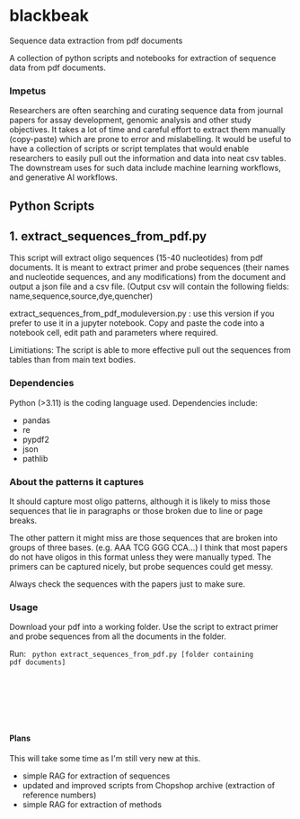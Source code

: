 # **blackbeak**
Sequence data extraction from pdf documents

A collection of python scripts and notebooks for extraction of sequence data from pdf documents. 

### Impetus
Researchers are often searching and curating sequence data from journal papers for assay development, genomic analysis and other study objectives. It takes a lot of time and careful effort to extract them manually (copy-paste) which are prone to error and mislabelling. It would be useful to have a collection of scripts or script templates that would enable researchers to easily pull out the information and data into neat csv tables. The downstream uses for such data include machine learning workflows, and generative AI workflows.


## **Python Scripts**

## 1. extract_sequences_from_pdf.py

This script will extract oligo sequences (15-40 nucleotides) from pdf documents. It is meant to extract primer and probe sequences (their names and nucleotide sequences, and any modifications) from the document and output a json file and a csv file. (Output csv will contain the following fields: name,sequence,source,dye,quencher)

extract_sequences_from_pdf_moduleversion.py : use this version if you prefer to use it in a jupyter notebook. Copy and paste the code into a notebook cell, edit path and parameters where required.

Limitiations: The script is able to more effective pull out the sequences from tables than from main text bodies.

### Dependencies
Python (>3.11) is the coding language used. Dependencies include:
- pandas
- re
- pypdf2
- json
- pathlib

### About the patterns it captures

It should capture most oligo patterns, although it is likely to miss those sequences that lie in paragraphs or those broken due to line or page breaks. 

The other pattern it might miss are those sequences that are broken into groups of three bases. (e.g. AAA TCG GGG CCA...) I think that most papers do not have oligos in this format unless they were manually typed. The primers can be captured nicely, but probe sequences could get messy. 

Always check the sequences with the papers just to make sure. 

### Usage

Download your pdf into a working folder. Use the script to extract primer and probe sequences from all the documents in the folder.

Run: <code> python extract_sequences_from_pdf.py [folder containing pdf documents] </code>

<BR>
<BR>
<BR>
<BR>
<BR>


#### Plans

This will take some time as I'm still very new at this.

- simple RAG for extraction of sequences
- updated and improved scripts from Chopshop archive (extraction of reference numbers)
- simple RAG for extraction of methods

